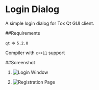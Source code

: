 Login Dialog
============

A simple login dialog for Tox Qt GUI client.

##Requirements

`qt` => `5.2.0`

Compiler with `c++11` support 

##Screenshot
1. ![Login Window](https://raw.github.com/seshagiriprabhu/gsoc-1/master/screenshots/login.png)

2. ![Registration Page](https://raw.github.com/seshagiriprabhu/gsoc-1/master/screenshots/new_user.png)
